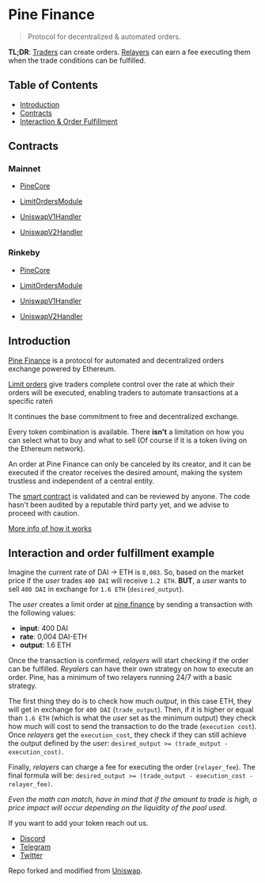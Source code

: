 # Pine Finance

> Protocol for decentralized & automated orders.

**TL;DR**: [Traders](#traders) can create orders. [Relayers](#relayers) can earn a fee executing them when the trade conditions can be fulfilled.

## Table of Contents

- [Introduction](#introduction)
- [Contracts](#contracts)
- [Interaction & Order Fulfillment](#interaction-and-order-fulfillment-example)

## Contracts

### Mainnet

- [PineCore](https://etherscan.io/address/0xd412054cca18a61278ced6f674a526a6940ebd84#code)

- [LimitOrdersModule](https://etherscan.io/address/0x037fc8e71445910e1e0bbb2a0896d5e9a7485318#code)

- [UniswapV1Handler](https://etherscan.io/address/0xf48f47c959951b1a8b0691159a75a035dfed2d1d#code)

- [UniswapV2Handler](https://etherscan.io/address/0x842a8dea50478814e2bfaff9e5a27dc0d1fdd37c#code)

### Rinkeby

- [PineCore](https://rinkeby.etherscan.io/address/0xd412054cca18a61278ced6f674a526a6940ebd84#code)

- [LimitOrdersModule](https://rinkeby.etherscan.io/address/0x037fc8e71445910e1e0bbb2a0896d5e9a7485318#code)

- [UniswapV1Handler](https://rinkeby.etherscan.io/address/0x9d8453c495ac68cf717179d5ad9235f5eebf387d#code)

- [UniswapV2Handler](https://rinkeby.etherscan.io/address/0xbf95dd8dfbccdba150b4bc3d227a80c53acd3e0f#code)

## Introduction

[Pine Finance](https://pine.finance) is a protocol for automated and decentralized orders exchange powered by Ethereum.

[Limit orders](https://www.investopedia.com/terms/l/limitorder.asp) give traders complete control over the rate at which their orders will be executed, enabling traders to automate transactions at a specific rateñ

It continues the base commitment to free and decentralized exchange.

Every token combination is available. There **isn't** a limitation on how you can select what to buy and what to sell (Of course if it is a token living on the Ethereum network).

An order at Pine Finance can only be canceled by its creator, and it can be executed if the creator receives the desired amount, making the system trustless and independent of a central entity.

The [smart contract](https://etherscan.io/address/0xd412054cca18a61278ced6f674a526a6940ebd84#code) is validated and can be reviewed by anyone. The code hasn't been audited by a reputable third party yet, and we advise to proceed with caution.

[More info of how it works](https://medium.com/@pine_eth/pine-finance-an-amm-orders-engine-525fe1f1b1eb)

## Interaction and order fulfillment example

Imagine the current rate of DAI -> ETH is `0,003`. So, based on the market price if the _user_ trades `400 DAI` will receive `1.2 ETH`. **BUT**, a _user_ wants to sell `400 DAI` in exchange for `1.6 ETH` (`desired_output`).

The _user_ creates a limit order at [pine.finance](https://pine.finance) by sending a transaction with the following values:

- **input**: 400 DAI
- **rate**: 0,004 DAI-ETH
- **output**: 1.6 ETH

Once the transaction is confirmed, _relayers_ will start checking if the order can be fulfilled. _Reyalers_ can have their own strategy on how to execute an order. Pine, has a minimum of two relayers running 24/7 with a basic strategy.

The first thing they do is to check how much _output_, in this case ETH, they will get in exchange for `400 DAI` (`trade_output`). Then, if it is higher or equal than `1.6 ETH` (which is what the _user_ set as the minimum output) they check how much will cost to send the transaction to do the trade (`execution cost`). Once _relayers_ get the `execution_cost`, they check if they can still achieve the output defined by the _user_: `desired_output >= (trade_output - execution_cost)`.

Finally, _relayers_ can charge a fee for executing the order (`relayer_fee`). The final formula will be:
`desired_output >= (trade_output - execution_cost - relayer_fee)`.

_Even the math can match, have in mind that if the amount to trade is high, a price impact will occur depending on the liquidity of the pool used._

If you want to add your token reach out us.

- [Discord](https://discord.gg/w6JVcrg)
- [Telegram](https://t.me/UniswapEX)
- [Twitter](https://twitter.com/pine_eth)

Repo forked and modified from [Uniswap](https://github.com/Uniswap/uniswap-frontend).
